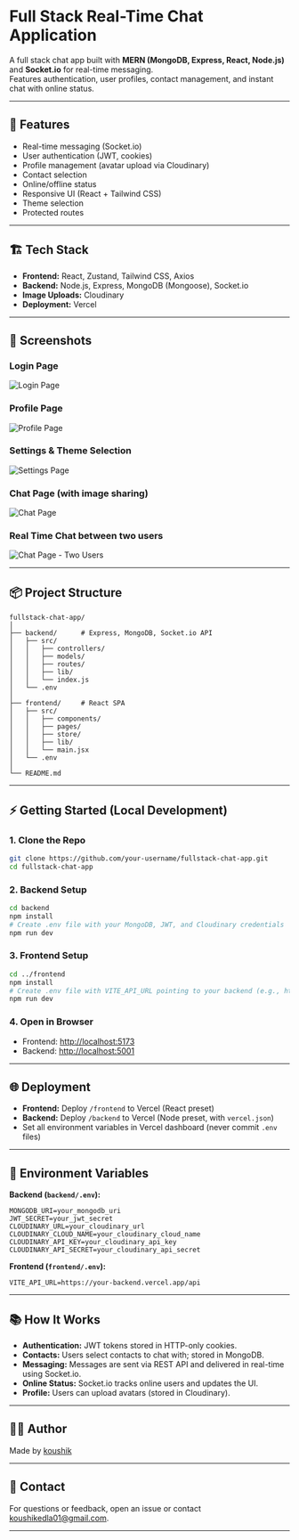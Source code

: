 # Full Stack Real-Time Chat Application

A full stack chat app built with **MERN (MongoDB, Express, React, Node.js)** and **Socket.io** for real-time messaging.  
Features authentication, user profiles, contact management, and instant chat with online status.

---

## 🚀 Features

- Real-time messaging (Socket.io)
- User authentication (JWT, cookies)
- Profile management (avatar upload via Cloudinary)
- Contact selection
- Online/offline status
- Responsive UI (React + Tailwind CSS)
- Theme selection
- Protected routes

---

## 🏗️ Tech Stack

- **Frontend:** React, Zustand, Tailwind CSS, Axios
- **Backend:** Node.js, Express, MongoDB (Mongoose), Socket.io
- **Image Uploads:** Cloudinary
- **Deployment:** Vercel

---

## 📸 Screenshots

### Login Page
![Login Page](https://github.com/user-attachments/assets/9a9ef20e-19bf-46fd-b19c-cd5f49dd234b)


### Profile Page
![Profile Page](https://github.com/user-attachments/assets/46c461c7-fac8-4333-8ef5-52d688549c46)

### Settings & Theme Selection
![Settings Page](https://github.com/user-attachments/assets/e2799e2c-5326-4900-9cbc-2c1b5d86f580)

### Chat Page (with image sharing)
![Chat Page](https://github.com/user-attachments/assets/8f18ddab-508d-4526-af05-cd0cf4e7dee3)

### Real Time Chat between two users
![Chat Page - Two Users](https://github.com/user-attachments/assets/91fa5d3d-1781-4ff5-8653-e47a329baaea)

---

## 📦 Project Structure

```
fullstack-chat-app/
│
├── backend/      # Express, MongoDB, Socket.io API
│   ├── src/
│   │   ├── controllers/
│   │   ├── models/
│   │   ├── routes/
│   │   ├── lib/
│   │   └── index.js
│   └── .env
│
├── frontend/     # React SPA
│   ├── src/
│   │   ├── components/
│   │   ├── pages/
│   │   ├── store/
│   │   ├── lib/
│   │   └── main.jsx
│   └── .env
│
└── README.md
```

---

## ⚡ Getting Started (Local Development)

### 1. **Clone the Repo**
```bash
git clone https://github.com/your-username/fullstack-chat-app.git
cd fullstack-chat-app
```

### 2. **Backend Setup**
```bash
cd backend
npm install
# Create .env file with your MongoDB, JWT, and Cloudinary credentials
npm run dev
```

### 3. **Frontend Setup**
```bash
cd ../frontend
npm install
# Create .env file with VITE_API_URL pointing to your backend (e.g., http://localhost:5001)
npm run dev
```

### 4. **Open in Browser**
- Frontend: [http://localhost:5173](http://localhost:5173)
- Backend: [http://localhost:5001](http://localhost:5001)

---

## 🌐 Deployment

- **Frontend:** Deploy `/frontend` to Vercel (React preset)
- **Backend:** Deploy `/backend` to Vercel (Node preset, with `vercel.json`)
- Set all environment variables in Vercel dashboard (never commit `.env` files)

---

## 🔑 Environment Variables

**Backend (`backend/.env`):**
```
MONGODB_URI=your_mongodb_uri
JWT_SECRET=your_jwt_secret
CLOUDINARY_URL=your_cloudinary_url
CLOUDINARY_CLOUD_NAME=your_cloudinary_cloud_name
CLOUDINARY_API_KEY=your_cloudinary_api_key
CLOUDINARY_API_SECRET=your_cloudinary_api_secret
```

**Frontend (`frontend/.env`):**
```
VITE_API_URL=https://your-backend.vercel.app/api
```

---

## 📚 How It Works

- **Authentication:** JWT tokens stored in HTTP-only cookies.
- **Contacts:** Users select contacts to chat with; stored in MongoDB.
- **Messaging:** Messages are sent via REST API and delivered in real-time using Socket.io.
- **Online Status:** Socket.io tracks online users and updates the UI.
- **Profile:** Users can upload avatars (stored in Cloudinary).

---

## 🙋‍♂️ Author

Made by [koushik](https://github.com/EdlaKoushik)

---

## 📧 Contact

For questions or feedback, open an issue or contact [koushikedla01@gmail.com](mailto:koushikedla01@gmail.com]).

---


